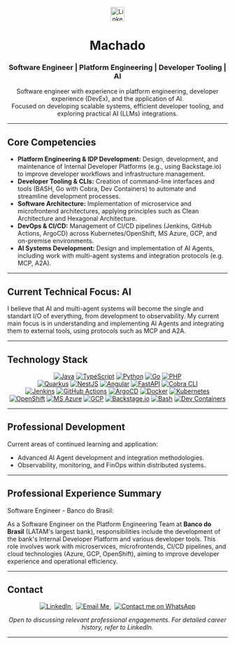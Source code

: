<p align="center">
  <a href="https://www.linkedin.com/in/gabriellmachado/" target="_blank" rel="noopener noreferrer">
    <img width="32px" alt="LinkedIn" title="LinkedIn" src="https://i.imgur.com/yRpa1dQ.png"/>
  </a>
  </p>

<h1 align="center">Machado</h1>
<h3 align="center">Software Engineer | Platform Engineering | Developer Tooling | AI</h3>

<p align="center">
  Software engineer with experience in platform engineering, developer experience (DevEx), and the application of AI.
  <br />
  Focused on developing scalable systems, efficient developer tooling, and exploring practical AI (LLMs) integrations.
</p>

---

## Core Competencies

* **Platform Engineering & IDP Development:** Design, development, and maintenance of Internal Developer Platforms (e.g., using Backstage.io) to improve developer workflows and infrastructure management.
* **Developer Tooling & CLIs:** Creation of command-line interfaces and tools (BASH, Go with Cobra, Dev Containers) to automate and streamline development processes.
* **Software Architecture:** Implementation of microservice and microfrontend architectures, applying principles such as Clean Architecture and Hexagonal Architecture.
* **DevOps & CI/CD:** Management of CI/CD pipelines (Jenkins, GitHub Actions, ArgoCD) across Kubernetes/OpenShift, MS Azure, GCP, and on-premise environments.
* **AI Systems Development:** Design and implementation of AI Agents, including work with multi-agent systems and integration protocols (e.g. MCP, A2A).

---

## Current Technical Focus: AI

I believe that AI and multi-agent systems will become the single and standart I/O of everything, from development to observability. My current main focus is in understanding and implementing AI Agents and integrating them to external tools, using protocols such as MCP and A2A.

---

## Technology Stack

<p align="center">
  <a href="https://www.java.com" target="_blank" rel="noopener noreferrer"><img src="https://img.shields.io/badge/Java-ED8B00?style=for-the-badge&logo=openjdk&logoColor=white" alt="Java"/></a>
  <a href="https://www.typescriptlang.org/" target="_blank" rel="noopener noreferrer"><img src="https://img.shields.io/badge/TypeScript-007ACC?style=for-the-badge&logo=typescript&logoColor=white" alt="TypeScript"/></a>
  <a href="https://www.python.org" target="_blank" rel="noopener noreferrer"><img src="https://img.shields.io/badge/Python-3776AB?style=for-the-badge&logo=python&logoColor=white" alt="Python"/></a>
  <a href="https://golang.org" target="_blank" rel="noopener noreferrer"><img src="https://img.shields.io/badge/Go-00ADD8?style=for-the-badge&logo=go&logoColor=white" alt="Go"/></a>
  <a href="https://www.php.net" target="_blank" rel="noopener noreferrer"><img src="https://img.shields.io/badge/PHP-777BB4?style=for-the-badge&logo=php&logoColor=white" alt="PHP"/></a>
  <br />
  <a href="https://quarkus.io/" target="_blank" rel="noopener noreferrer"><img src="https://img.shields.io/badge/Quarkus-002D72?style=for-the-badge&logo=quarkus&logoColor=white" alt="Quarkus"/></a>
  <a href="https://nestjs.com/" target="_blank" rel="noopener noreferrer"><img src="https://img.shields.io/badge/NestJS-E0234E?style=for-the-badge&logo=nestjs&logoColor=white" alt="NestJS"/></a>
  <a href="https://angular.io/" target="_blank" rel="noopener noreferrer"><img src="https://img.shields.io/badge/Angular-DD0031?style=for-the-badge&logo=angular&logoColor=white" alt="Angular"/></a>
  <a href="https://fastapi.tiangolo.com/" target="_blank" rel="noopener noreferrer"><img src="https://img.shields.io/badge/FastAPI-009688?style=for-the-badge&logo=fastapi&logoColor=white" alt="FastAPI"/></a>
  <a href="https://cobra.dev/" target="_blank" rel="noopener noreferrer"><img src="https://img.shields.io/badge/Cobra-00ADD8?style=for-the-badge&logo=go&logoColor=white" alt="Cobra CLI"/></a> <br />
  <a href="https://www.jenkins.io/" target="_blank" rel="noopener noreferrer"><img src="https://img.shields.io/badge/Jenkins-D24939?style=for-the-badge&logo=Jenkins&logoColor=white" alt="Jenkins"/></a>
  <a href="https://github.com/features/actions" target="_blank" rel="noopener noreferrer"><img src="https://img.shields.io/badge/GitHub_Actions-2088FF?style=for-the-badge&logo=github-actions&logoColor=white" alt="GitHub Actions"/></a>
  <a href="https://argoproj.github.io/argo-cd/" target="_blank" rel="noopener noreferrer"><img src="https://img.shields.io/badge/ArgoCD-EF7B4D?style=for-the-badge&logo=argo&logoColor=white" alt="ArgoCD"/></a>
  <a href="https://www.docker.com/" target="_blank" rel="noopener noreferrer"><img src="https://img.shields.io/badge/Docker-2496ED?style=for-the-badge&logo=docker&logoColor=white" alt="Docker"/></a>
  <a href="https://kubernetes.io/" target="_blank" rel="noopener noreferrer"><img src="https://img.shields.io/badge/Kubernetes-326CE5?style=for-the-badge&logo=kubernetes&logoColor=white" alt="Kubernetes"/></a>
  <a href="https://www.openshift.com/" target="_blank" rel="noopener noreferrer"><img src="https://img.shields.io/badge/OpenShift-EE0000?style=for-the-badge&logo=redhatopenshift&logoColor=white" alt="OpenShift"/></a>
  <a href="https://azure.microsoft.com/" target="_blank" rel="noopener noreferrer"><img src="https://img.shields.io/badge/Azure-0078D4?style=for-the-badge&logo=microsoftazure&logoColor=white" alt="MS Azure"/></a>
  <a href="https://cloud.google.com/" target="_blank" rel="noopener noreferrer"><img src="https://img.shields.io/badge/GCP-4285F4?style=for-the-badge&logo=googlecloud&logoColor=white" alt="GCP"/></a>
  <a href="https://backstage.io/" target="_blank" rel="noopener noreferrer"><img src="https://img.shields.io/badge/Backstage-FE5587?style=for-the-badge&logo=backstage&logoColor=white" alt="Backstage.io"/></a>
  <a href="https://www.gnu.org/software/bash/" target="_blank" rel="noopener noreferrer"><img src="https://img.shields.io/badge/Bash-4EAA25?style=for-the-badge&logo=gnubash&logoColor=white" alt="Bash"/></a>
  <a href="https://containers.dev/" target="_blank" rel="noopener noreferrer"><img src="https://img.shields.io/badge/Dev_Containers-007ACC?style=for-the-badge&logo=visualstudiocode&logoColor=white" alt="Dev Containers"/></a>
</p>

---

## Professional Development

Current areas of continued learning and application:

* Advanced AI Agent development and integration methodologies.
* Observability, monitoring, and FinOps within distributed systems.

---

## Professional Experience Summary

Software Engineer - Banco do Brasil:

As a Software Engineer on the Platform Engineering Team at **Banco do Brasil** (LATAM's largest bank), responsibilities include the development of the bank's Internal Developer Platform and various developer tools. This role involves work with microservices, microfrontends, CI/CD pipelines, and cloud technologies (Azure, GCP, OpenShift), aiming to improve developer experience and operational efficiency.

---

## Contact

<p align="center">
  <a href="https://www.linkedin.com/in/gabriellmachado/" target="_blank" rel="noopener noreferrer">
    <img src="https://img.shields.io/badge/LinkedIn-0077B5?style=for-the-badge&logo=linkedin&logoColor=white" alt="LinkedIn"/>
  </a> &nbsp;
  <a href="mailto:gabesmaxado@gmail.com">
    <img src="https://img.shields.io/badge/Email_Me-D14836?style=for-the-badge&logo=gmail&logoColor=white" alt="Email Me"/>
  </a> &nbsp;
  <a href="https://api.whatsapp.com/send?phone=5561998288252&text=Hi!%20Came%20here%20from%20Github." target="_blank" rel="noopener noreferrer">
    <img src="https://img.shields.io/badge/WhatsApp-25D366?style=for-the-badge&logo=whatsapp&logoColor=white" alt="Contact me on WhatsApp"/>
  </a>
</p>

<p align="center">
  <i>Open to discussing relevant professional engagements. For detailed career history, refer to LinkedIn.</i>
</p>

---
